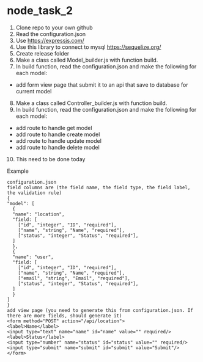 # node_task_2

1. Clone repo to your own github
2. Read the configuration.json
3. Use https://expressjs.com/
4. Use this library to connect to mysql https://sequelize.org/
5. Create release folder
6. Make a class called Model_builder.js with function build.
7. In build function, read the configuration.json and make the following for each model:

- add form view page that submit it to an api that save to database for current model

8. Make a class called Controller_builder.js with function build.
9. In build function, read the configuration.json and make the following for each model:

- add route to handle get model
- add route to handle create model
- add route to handle update model
- add route to handle delete model

10. This need to be done today

Example

```
configuration.json
field columns are (the field name, the field type, the field label, the validation rule)
{
"model": [
  {
  "name": "location",
  "field: [
    ["id", "integer", "ID", "required"],
    ["name", "string", "Name", "required"],
    ["status", "integer", "Status", "required"],
  ]
  },
  {
  "name": "user",
  "field: [
    ["id", "integer", "ID", "required"],
    ["name", "string", "Name", "required"],
    ["email", "string", "Email", "required"],
    ["status", "integer", "Status", "required"],
  ]
  }
]
}
add view page (you need to generate this from configuration.json. If there are more fields, should generate it)
<form method="POST" action="/api/location">
<label>Name</label>
<input type="text" name="name" id="name" value="" required/>
<label>Status</label>
<input type="number" name="status" id="status" value="" required/>
<input type="submit" name="submit" id="submit" value="Submit"/>
</form>
```
